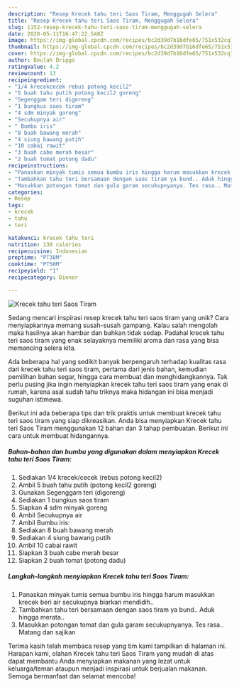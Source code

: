 ```yaml
---
description: "Resep Krecek tahu teri Saos Tiram, Menggugah Selera"
title: "Resep Krecek tahu teri Saos Tiram, Menggugah Selera"
slug: 1152-resep-krecek-tahu-teri-saos-tiram-menggugah-selera
date: 2020-05-11T16:47:22.548Z
image: https://img-global.cpcdn.com/recipes/bc2d39d7b16dfe65/751x532cq70/krecek-tahu-teri-saos-tiram-foto-resep-utama.jpg
thumbnail: https://img-global.cpcdn.com/recipes/bc2d39d7b16dfe65/751x532cq70/krecek-tahu-teri-saos-tiram-foto-resep-utama.jpg
cover: https://img-global.cpcdn.com/recipes/bc2d39d7b16dfe65/751x532cq70/krecek-tahu-teri-saos-tiram-foto-resep-utama.jpg
author: Beulah Briggs
ratingvalue: 4.2
reviewcount: 13
recipeingredient:
- "1/4 krecekcecek rebus potong kecil2"
- "5 buah tahu putih potong kecil2 goreng"
- "Segenggam teri digoreng"
- "1 bungkus saos tiram"
- "4 sdm minyak goreng"
- "Secukupnya air"
- " Bumbu iris"
- "8 buah bawang merah"
- "4 siung bawang putih"
- "10 cabai rawit"
- "3 buah cabe merah besar"
- "2 buah tomat potong dadu"
recipeinstructions:
- "Panaskan minyak tumis semua bumbu iris hingga harum masukkan krecek beri air secukupnya biarkan mendidih.."
- "Tambahkan tahu teri bersamaan dengan saos tiram ya bund.. Aduk hingga merata.."
- "Masukkan potongan tomat dan gula garam secukupnyanya. Tes rasa.. Matang dan sajikan"
categories:
- Resep
tags:
- krecek
- tahu
- teri

katakunci: krecek tahu teri 
nutrition: 130 calories
recipecuisine: Indonesian
preptime: "PT38M"
cooktime: "PT50M"
recipeyield: "1"
recipecategory: Dinner

---
```



![Krecek tahu teri Saos Tiram](https://img-global.cpcdn.com/recipes/bc2d39d7b16dfe65/751x532cq70/krecek-tahu-teri-saos-tiram-foto-resep-utama.jpg)

Sedang mencari inspirasi resep krecek tahu teri saos tiram yang unik? Cara menyiapkannya memang susah-susah gampang. Kalau salah mengolah maka hasilnya akan hambar dan bahkan tidak sedap. Padahal krecek tahu teri saos tiram yang enak selayaknya memiliki aroma dan rasa yang bisa memancing selera kita.

Ada beberapa hal yang sedikit banyak berpengaruh terhadap kualitas rasa dari krecek tahu teri saos tiram, pertama dari jenis bahan, kemudian pemilihan bahan segar, hingga cara membuat dan menghidangkannya. Tak perlu pusing jika ingin menyiapkan krecek tahu teri saos tiram yang enak di rumah, karena asal sudah tahu triknya maka hidangan ini bisa menjadi suguhan istimewa.




Berikut ini ada beberapa tips dan trik praktis untuk membuat krecek tahu teri saos tiram yang siap dikreasikan. Anda bisa menyiapkan Krecek tahu teri Saos Tiram menggunakan 12 bahan dan 3 tahap pembuatan. Berikut ini cara untuk membuat hidangannya.

<!--inarticleads1-->

##### Bahan-bahan dan bumbu yang digunakan dalam menyiapkan Krecek tahu teri Saos Tiram:

1. Sediakan 1/4 krecek/cecek (rebus potong kecil2)
1. Ambil 5 buah tahu putih (potong kecil2 goreng)
1. Gunakan Segenggam teri (digoreng)
1. Sediakan 1 bungkus saos tiram
1. Siapkan 4 sdm minyak goreng
1. Ambil Secukupnya air
1. Ambil  Bumbu iris:
1. Sediakan 8 buah bawang merah
1. Sediakan 4 siung bawang putih
1. Ambil 10 cabai rawit
1. Siapkan 3 buah cabe merah besar
1. Siapkan 2 buah tomat (potong dadu)




<!--inarticleads2-->

##### Langkah-langkah menyiapkan Krecek tahu teri Saos Tiram:

1. Panaskan minyak tumis semua bumbu iris hingga harum masukkan krecek beri air secukupnya biarkan mendidih..
1. Tambahkan tahu teri bersamaan dengan saos tiram ya bund.. Aduk hingga merata..
1. Masukkan potongan tomat dan gula garam secukupnyanya. Tes rasa.. Matang dan sajikan




Terima kasih telah membaca resep yang tim kami tampilkan di halaman ini. Harapan kami, olahan Krecek tahu teri Saos Tiram yang mudah di atas dapat membantu Anda menyiapkan makanan yang lezat untuk keluarga/teman ataupun menjadi inspirasi untuk berjualan makanan. Semoga bermanfaat dan selamat mencoba!
